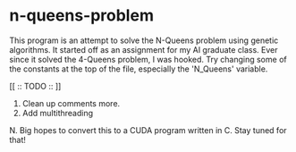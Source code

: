 # n-queens-problem
This program is an attempt to solve the N-Queens problem using genetic algorithms.
It started off as an assignment for my AI graduate class. Ever since it solved the
4-Queens problem, I was hooked. Try changing some of the constants at the top of 
the file, especially the 'N\_Queens' variable.

[[ :: TODO :: ]]
1. Clean up comments more.
2. Add multithreading

N. Big hopes to convert this to a CUDA program written in C. Stay tuned for that!

